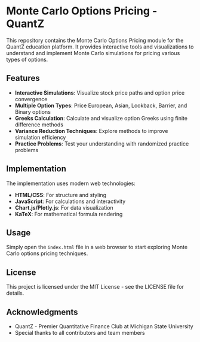 # Monte Carlo Options Pricing - QuantZ

This repository contains the Monte Carlo Options Pricing module for the QuantZ education platform. It provides interactive tools and visualizations to understand and implement Monte Carlo simulations for pricing various types of options.

## Features

- **Interactive Simulations**: Visualize stock price paths and option price convergence
- **Multiple Option Types**: Price European, Asian, Lookback, Barrier, and Binary options
- **Greeks Calculation**: Calculate and visualize option Greeks using finite difference methods
- **Variance Reduction Techniques**: Explore methods to improve simulation efficiency
- **Practice Problems**: Test your understanding with randomized practice problems

## Implementation

The implementation uses modern web technologies:
- **HTML/CSS**: For structure and styling
- **JavaScript**: For calculations and interactivity
- **Chart.js/Plotly.js**: For data visualization
- **KaTeX**: For mathematical formula rendering

## Usage

Simply open the `index.html` file in a web browser to start exploring Monte Carlo options pricing techniques.

## License

This project is licensed under the MIT License - see the LICENSE file for details.

## Acknowledgments

- QuantZ - Premier Quantitative Finance Club at Michigan State University
- Special thanks to all contributors and team members 